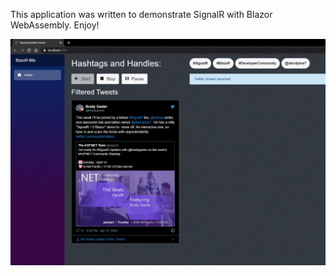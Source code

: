 This application was written to demonstrate SignalR with Blazor WebAssembly. Enjoy!

![Demos](assets/demo-image.png "Demo")